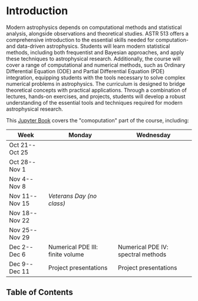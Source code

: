 # Introduction

Modern astrophysics depends on computational methods and statistical
analysis, alongside observations and theoretical studies.
ASTR 513 offers a comprehensive introduction to the essential skills
needed for computation- and data-driven astrophysics.
Students will learn modern statistical methods, including both
frequentist and Bayesian approaches, and apply these techniques to
astrophysical research.
Additionally, the course will cover a range of computational and
numerical methods, such as Ordinary Differential Equation (ODE) and
Partial Differential Equation (PDE) integration, equipping students
with the tools necessary to solve complex numerical problems in
astrophysics.
The curriculum is designed to bridge theoretical concepts with
practical applications.
Through a combination of lectures, hands-on exercises, and projects,
students will develop a robust understanding of the essential tools
and techniques required for modern astrophysical research.

This
[Jupyter Book](https://jupyterbook.org/)
covers the "comoputation" part of the course, including:

| Week | Monday | Wednesday |
| --- | --- | --- |
| Oct 21--Oct 25 | [](data.md)                      | [](FT.md)                          |
| Oct 28--Nov  1 | [](derive.md)                    | [](interpolate.md)                 |
| Nov  4--Nov  8 | [](opt.md)                       | [](integration.md)                 |
| Nov 11--Nov 15 | *Veterans Day (no class)*        | [](ode1.md)                        |
| Nov 18--Nov 22 | [](ode2.md)                      | [](ode3.md)                        |
| Nov 25--Nov 29 | [](pde1.md)                      | [](pde2.md)                        |
| Dec  2--Dec  6 | Numerical PDE III: finite volume | Numerical PDE IV: spectral methods |
| Dec  9--Dec 11 | Project presentations            | Project presentations              |


## Table of Contents

```{tableofcontents}
```
